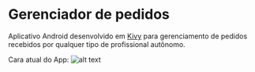 # Gerenciador de pedidos

Aplicativo Android desenvolvido em [Kivy](https://kivy.org/#home) para
gerenciamento de pedidos recebidos por qualquer tipo de profissional autônomo.

Cara atual do App:
![alt text](https://raw.githubusercontent.com/username/kivy_test/master/gerenciador_pedidos/images/ss.png "Gerenciador de Pedidos")
